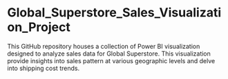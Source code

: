 # Global_Superstore_Sales_Visualization_Project
This GitHub repository houses a collection of Power BI visualization designed to analyze sales data for Global Superstore. This  visualization provide insights into sales pattern at various geographic levels and delve into shipping cost trends.
